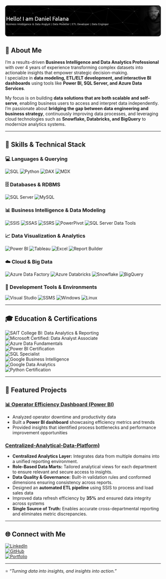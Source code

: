 ![Daniel Falana – Data & BI Professional](github-header-banner.png)


## 🧭 About Me  

I’m a results-driven **Business Intelligence and Data Analytics Professional** with over 4 years of experience transforming complex datasets into actionable insights that empower strategic decision-making.  
I specialize in **data modeling, ETL/ELT development, and interactive BI dashboards** using tools like **Power BI, SQL Server, and Azure Data Services**.  

My focus is on building **data solutions that are both scalable and self-serve**, enabling business users to access and interpret data independently. I’m passionate about **bridging the gap between data engineering and business strategy**, continuously improving data processes, and leveraging cloud technologies such as **Snowflake, Databricks, and BigQuery** to modernize analytics systems.  

---

## 🧩 Skills & Technical Stack  

### 💻 Languages & Querying  
![SQL](https://img.shields.io/badge/SQL-4479A1?style=for-the-badge&logo=database&logoColor=white)
![Python](https://img.shields.io/badge/Python-3776AB?style=for-the-badge&logo=python&logoColor=white)
![DAX](https://img.shields.io/badge/DAX-F2C811?style=for-the-badge&logo=powerbi&logoColor=black)
![MDX](https://img.shields.io/badge/MDX-0089D6?style=for-the-badge&logo=microsoftsqlserver&logoColor=white)

### 🗄️ Databases & RDBMS  
![SQL Server](https://img.shields.io/badge/MS_SQL_Server-CC2927?style=for-the-badge&logo=microsoftsqlserver&logoColor=white)
![MySQL](https://img.shields.io/badge/MySQL-4479A1?style=for-the-badge&logo=mysql&logoColor=white)

### 📊 Business Intelligence & Data Modeling  
![SSIS](https://img.shields.io/badge/SSIS-CC2927?style=for-the-badge&logo=microsoftsqlserver&logoColor=white)
![SSAS](https://img.shields.io/badge/SSAS-CC2927?style=for-the-badge&logo=microsoftsqlserver&logoColor=white)
![SSRS](https://img.shields.io/badge/SSRS-CC2927?style=for-the-badge&logo=microsoftsqlserver&logoColor=white)
![PowerPivot](https://img.shields.io/badge/PowerPivot-217346?style=for-the-badge&logo=microsoftexcel&logoColor=white)
![SQL Server Data Tools](https://img.shields.io/badge/SQL_Server_Data_Tools-0078D4?style=for-the-badge&logo=visualstudio&logoColor=white)

### 📈 Data Visualization & Analytics  
![Power BI](https://img.shields.io/badge/Power_BI-F2C811?style=for-the-badge&logo=powerbi&logoColor=black)
![Tableau](https://img.shields.io/badge/Tableau-E97627?style=for-the-badge&logo=tableau&logoColor=white)
![Excel](https://img.shields.io/badge/Excel-217346?style=for-the-badge&logo=microsoft-excel&logoColor=white)
![Report Builder](https://img.shields.io/badge/Report%20Builder-FF6F00?style=for-the-badge&logo=microsoft&logoColor=white)

### ☁️ Cloud & Big Data  
![Azure Data Factory](https://img.shields.io/badge/Azure_Data_Factory-0089D6?style=for-the-badge&logo=microsoftazure&logoColor=white)
![Azure Databricks](https://img.shields.io/badge/Azure_Databricks-FF3621?style=for-the-badge&logo=databricks&logoColor=white)
![Snowflake](https://img.shields.io/badge/Snowflake-29B5E8?style=for-the-badge&logo=snowflake&logoColor=white)
![BigQuery](https://img.shields.io/badge/BigQuery-4285F4?style=for-the-badge&logo=googlecloud&logoColor=white)

### 🧠 Development Tools & Environments  
![Visual Studio](https://img.shields.io/badge/Visual_Studio-5C2D91?style=for-the-badge&logo=visualstudio&logoColor=white)
![SSMS](https://img.shields.io/badge/SSMS-CC2927?style=for-the-badge&logo=microsoftsqlserver&logoColor=white)
![Windows](https://img.shields.io/badge/Windows-0078D6?style=for-the-badge&logo=windows&logoColor=white)
![Linux](https://img.shields.io/badge/Linux-FCC624?style=for-the-badge&logo=linux&logoColor=black)

---

## 🎓 Education & Certifications  

![SAIT College BI: Data Analytics & Reporting](https://img.shields.io/badge/SAIT_College-BI%3A_Data_Analytics_&_Reporting-AA0000?style=for-the-badge&logo=googleclassroom&logoColor=white)  
![Microsoft Certified: Data Analyst Associate](https://img.shields.io/badge/Microsoft-Certified_Data_Analyst-0078D4?style=for-the-badge&logo=microsoft)  
![Azure Data Fundamentals](https://img.shields.io/badge/Azure-Data_Fundamentals-0089D6?style=for-the-badge&logo=microsoftazure&logoColor=white)  
![Power BI Certification](https://img.shields.io/badge/Power_BI-Certified-F2C811?style=for-the-badge&logo=powerbi&logoColor=black)  
![SQL Specialist](https://img.shields.io/badge/SQL-Specialist-CC2927?style=for-the-badge&logo=databricks&logoColor=white)  
![Google Business Intelligence](https://img.shields.io/badge/Google-Business_Intelligence-4285F4?style=for-the-badge&logo=google&logoColor=white)  
![Google Data Analytics](https://img.shields.io/badge/Google-Data_Analytics-34A853?style=for-the-badge&logo=googleanalytics&logoColor=white)  
![Python Certification](https://img.shields.io/badge/Python-Certified-3776AB?style=for-the-badge&logo=python&logoColor=white)

---

## 🚀 Featured Projects  

### [📊 Operator Efficiency Dashboard (Power BI)](https://github.com/Danielfalana/Operator-Efficiency-Analysis)
- Analyzed operator downtime and productivity data  
- Built a **Power BI dashboard** showcasing efficiency metrics and trends  
- Provided insights that identified process bottlenecks and performance improvement opportunities  


### [Centralized-Analytical-Data-Platform)](https://github.com/Danielfalana/Centralized-Analytical-System-and-Data-Warehouse-for-Enterprise-Reporting-Governance)
- **Centralized Analytics Layer:** Integrates data from multiple domains  into a unified reporting environment.   
- **Role-Based Data Marts:** Tailored analytical views for each department to ensure relevant and secure access to insights.   
- **Data Quality & Governance:** Built-in validation rules and conformed dimensions ensuring consistency across reports.
- Designed an **automated ETL pipeline** using SSIS to process and load sales data  
- Improved data refresh efficiency by **35%** and ensured data integrity across systems  
- **Single Source of Truth:** Enables accurate cross-departmental reporting and eliminates metric discrepancies.  

---

## 🌐 Connect with Me  

[![LinkedIn](https://img.shields.io/badge/LinkedIn-0A66C2?style=for-the-badge&logo=linkedin&logoColor=white)](https://linkedin.com/in/daniel-falana32)  
[![GitHub](https://img.shields.io/badge/GitHub-181717?style=for-the-badge&logo=github&logoColor=white)](https://github.com/yourusername)  
[![Portfolio](https://img.shields.io/badge/Portfolio-000000?style=for-the-badge&logo=About.me&logoColor=white)](https://daniel-falana.webflow.io)  

---

⭐️ *“Turning data into insights, and insights into action.”*  
